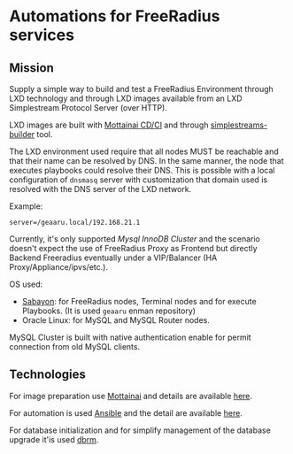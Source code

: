 # Automations for FreeRadius services

## Mission

Supply a simple way to build and test a FreeRadius Environment through LXD technology
and through LXD images available from an LXD Simplestream Protocol Server (over HTTP).

LXD images are built with [Mottainai CD/CI](https://mottainaici.github.io/docs/) and
through [simplestreams-builder](https://github.com/MottainaiCI/simplestreams-builder) tool.

The LXD environment used require that all nodes MUST be reachable and that their name
can be resolved by DNS. In the same manner, the node that executes playbooks could
resolve their DNS. This is possible with a local configuration of `dnsmasq` server
with customization that domain used is resolved with the DNS server of the LXD network.

Example:

```
server=/geaaru.local/192.168.21.1
```

Currently, it's only supported *Mysql InnoDB Cluster* and the scenario doesn't expect
the use of FreeRadius Proxy as Frontend but directly Backend Freeradius eventually
under a VIP/Balancer (HA Proxy/Appliance/ipvs/etc.).

OS used:
  - [Sabayon](https://www.sabayon.org/): for FreeRadius nodes, Terminal nodes
    and for execute Playbooks. (It is used `geaaru` enman repository)
  - Oracle Linux: for MySQL and MySQL Router nodes.

MySQL Cluster is built with native authentication enable for permit connection from
old MySQL clients.

## Technologies

For image preparation use [Mottainai](https://mottainaici.github.io/docs/) and details
are available [here](https://github.com/geaaru/freeradius-tasks/tree/master/mottainai/images).

For automation is used [Ansible](https://www.ansible.com/) and the detail are available
[here](https://github.com/geaaru/freeradius-tasks/tree/master/ansible).

For database initialization and for simplify management of the database upgrade it'is used
[dbrm](https://github.com/geaaru/database-release-manager).

